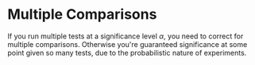 # Multiple Comparisons

If you run multiple tests at a significance level $\alpha$, you need to correct for multiple comparisons. Otherwise you're guaranteed significance at some point given so many tests, due to the probabilistic nature of experiments. 
